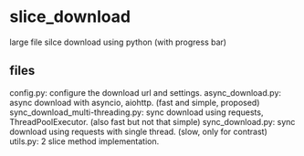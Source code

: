 # slice_download
large file silce download using python (with progress bar)
## files
config.py: configure the download url and settings.
async_download.py: async download with asyncio, aiohttp. (fast and simple, proposed)
sync_download_multi-threading.py: sync download using requests, ThreadPoolExecutor. (also fast but not that simple)
sync_download.py: sync download using requests with single thread. (slow, only for contrast)
utils.py: 2 slice method implementation.
